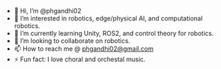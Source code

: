 - 👋 Hi, I’m @phgandhi02
- 👀 I’m interested in robotics, edge/physical AI, and computational robotics.
- 🌱 I’m currently learning Unity, ROS2, and control theory for robotics.
- 💞️ I’m looking to collaborate on robotics.
- 📫 How to reach me @ phgandhi02@gmail.com
- ⚡ Fun fact: I love choral and orchestal music.

<!---
phgandhi02/phgandhi02 is a ✨ special ✨ repository because its `README.md` (this file) appears on your GitHub profile.
You can click the Preview link to take a look at your changes.
--->
